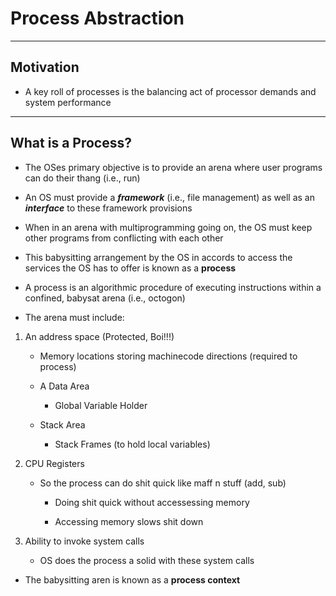 # Process Abstraction

---

## Motivation

- A key roll of processes is the balancing act of processor demands and system performance

---

## What is a Process?

- The OSes primary objective is to provide an arena where user programs can do their thang (i.e., run)

- An OS must provide a **_framework_** (i.e., file management) as well as an **_interface_** to these framework provisions

- When in an arena with multiprogramming going on, the OS must keep other programs from conflicting with each other

- This babysitting arrangement by the OS in accords to access the services the OS has to offer is known as a **process**

- A process is an algorithmic procedure of executing instructions within a confined, babysat arena (i.e., octogon)

- The arena must include:

1. An address space (Protected, Boi!!!)

   - Memory locations storing machinecode directions (required to process)

   - A Data Area

      - Global Variable Holder

   - Stack Area

      - Stack Frames (to hold local variables)

2. CPU Registers

   - So the process can do shit quick like maff n stuff (add, sub)

      - Doing shit quick without accessessing memory

      - Accessing memory slows shit down

3. Ability to invoke system calls

   - OS does the process a solid with these system calls

- The babysitting aren is known as a **process context**

